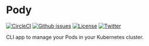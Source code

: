 # Pody

[![CircleCI](https://circleci.com/gh/JulienBreux/pody.svg?style=svg&circle-token=0a3523b14c7004814d4b057db4efe6840dc58e3a)](https://circleci.com/gh/JulienBreux/pody) [![Github issues](https://img.shields.io/github/issues/JulienBreux/pody.svg)](https://github.com/JulienBreux/pody/issues) [![License](https://img.shields.io/github/license/JulienBreux/pody.svg)](https://github.com/JulienBreux/pody/blob/master/LICENSE) [![Twitter](https://img.shields.io/twitter/follow/JulienBreux.svg)](https://twitter.com/JulienBreux)

CLI app to manage your Pods in your Kubernetes cluster.
